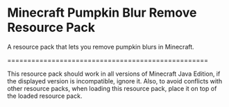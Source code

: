 # Minecraft Pumpkin Blur Remove Resource Pack
A resource pack that lets you remove pumpkin blurs in Minecraft.

==================================================

This resource pack should work in all versions of Minecraft Java Edition, if the displayed version is incompatible, ignore it.
Also, to avoid conflicts with other resource packs, when loading this resource pack, place it on top of the loaded resource pack.

